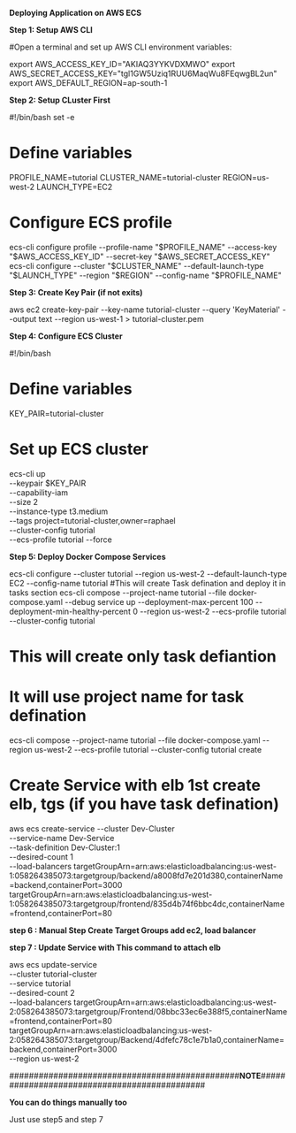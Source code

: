 **Deploying Application on AWS ECS**

**Step 1: Setup AWS CLI**

#Open a terminal and set up AWS CLI environment variables:

export AWS_ACCESS_KEY_ID="AKIAQ3YYKVDXMWO"
export AWS_SECRET_ACCESS_KEY="tgl1GW5Uziq1RUU6MaqWu8FEqwgBL2un"
export AWS_DEFAULT_REGION=ap-south-1


**Step 2: Setup CLuster First**

#!/bin/bash
set -e

# Define variables
PROFILE_NAME=tutorial
CLUSTER_NAME=tutorial-cluster
REGION=us-west-2
LAUNCH_TYPE=EC2

# Configure ECS profile
ecs-cli configure profile --profile-name "$PROFILE_NAME" --access-key "$AWS_ACCESS_KEY_ID" --secret-key "$AWS_SECRET_ACCESS_KEY"
ecs-cli configure --cluster "$CLUSTER_NAME" --default-launch-type "$LAUNCH_TYPE" --region "$REGION" --config-name "$PROFILE_NAME"

**Step 3: Create Key Pair (if not exits)**

aws ec2 create-key-pair --key-name tutorial-cluster --query 'KeyMaterial' --output text --region us-west-1 > tutorial-cluster.pem

**Step 4: Configure ECS Cluster**

#!/bin/bash

# Define variables
KEY_PAIR=tutorial-cluster

# Set up ECS cluster
ecs-cli up \
  --keypair $KEY_PAIR  \
  --capability-iam \
  --size 2 \
  --instance-type t3.medium \
  --tags project=tutorial-cluster,owner=raphael \
  --cluster-config tutorial \
  --ecs-profile tutorial --force


**Step 5: Deploy Docker Compose Services**

ecs-cli configure --cluster tutorial --region us-west-2 --default-launch-type EC2 --config-name tutorial
#This will create Task defination and deploy it in tasks section
ecs-cli compose --project-name tutorial --file docker-compose.yaml --debug service up --deployment-max-percent 100 --deployment-min-healthy-percent 0 --region us-west-2 --ecs-profile tutorial --cluster-config tutorial

# This will create only task defiantion
# It will use project name for task defination

ecs-cli compose --project-name tutorial --file docker-compose.yaml --region us-west-2 --ecs-profile tutorial --cluster-config tutorial create


# Create Service with elb 1st create elb, tgs (if you have task defination)

aws ecs create-service --cluster Dev-Cluster \
                      --service-name Dev-Service \
                      --task-definition Dev-Cluster:1 \
                      --desired-count 1 \
                      --load-balancers targetGroupArn=arn:aws:elasticloadbalancing:us-west-1:058264385073:targetgroup/backend/a8008fd7e201d380,containerName=backend,containerPort=3000 targetGroupArn=arn:aws:elasticloadbalancing:us-west-1:058264385073:targetgroup/frontend/835d4b74f6bbc4dc,containerName=frontend,containerPort=80


**step 6 : Manual Step Create Target Groups add ec2, load balancer**

**step 7 : Update Service with This command to attach elb**

aws ecs update-service \
    --cluster tutorial-cluster \
    --service tutorial \
    --desired-count 2 \
    --load-balancers targetGroupArn=arn:aws:elasticloadbalancing:us-west-2:058264385073:targetgroup/Frontend/08bbc33ec6e388f5,containerName=frontend,containerPort=80 targetGroupArn=arn:aws:elasticloadbalancing:us-west-2:058264385073:targetgroup/Backend/4dfefc78c1e7b1a0,containerName=backend,containerPort=3000 \
    --region us-west-2



###############################################**NOTE**#############################################

**You can do things manually too**

Just use step5 and step 7 





